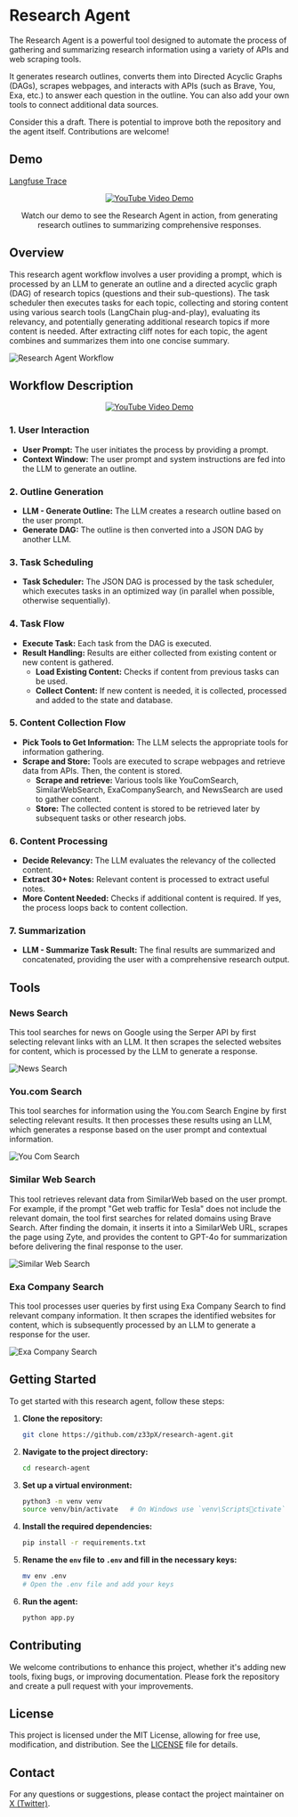 # Research Agent

The Research Agent is a powerful tool designed to automate the process of gathering and summarizing research information using a variety of APIs and web scraping tools.

It generates research outlines, converts them into Directed Acyclic Graphs (DAGs), scrapes webpages, and interacts with APIs (such as Brave, You, Exa, etc.) to answer each question in the outline. You can also add your own tools to connect additional data sources.

Consider this a draft. There is potential to improve both the repository and the agent itself. Contributions are welcome!

## Demo

[Langfuse Trace](https://cloud.langfuse.com/project/clvdpeujs0000hl9b7qqzw4n7/traces/ce95336f-418e-41df-8b4f-bf9cef10f364?observation=31f3979a-9c2f-4102-bc02-420744ea2f17&display=details)

<div align="center">
  <a href="https://youtu.be/p_OGO7mT5_4">
    <img src="https://img.youtube.com/vi/p_OGO7mT5_4/maxresdefault.jpg" alt="YouTube Video Demo">
  </a>
  <p>Watch our demo to see the Research Agent in action, from generating research outlines to summarizing comprehensive responses.</p>
</div>

## Overview

This research agent workflow involves a user providing a prompt, which is processed by an LLM to generate an outline and a directed acyclic graph (DAG) of research topics (questions and their sub-questions). The task scheduler then executes tasks for each topic, collecting and storing content using various search tools (LangChain plug-and-play), evaluating its relevancy, and potentially generating additional research topics if more content is needed. After extracting cliff notes for each topic, the agent combines and summarizes them into one concise summary.

![Research Agent Workflow](images/research-agent-v2.png)

## Workflow Description

<div align="center">
  <a href="https://youtu.be/CoBMtCuA4MM">
    <img src="https://img.youtube.com/vi/CoBMtCuA4MM/maxresdefault.jpg" alt="YouTube Video Demo">
  </a>
</div>

### 1. User Interaction

- **User Prompt:** The user initiates the process by providing a prompt.
- **Context Window:** The user prompt and system instructions are fed into the LLM to generate an outline.

### 2. Outline Generation

- **LLM - Generate Outline:** The LLM creates a research outline based on the user prompt.
- **Generate DAG:** The outline is then converted into a JSON DAG by another LLM.

### 3. Task Scheduling

- **Task Scheduler:** The JSON DAG is processed by the task scheduler, which executes tasks in an optimized way (in parallel when possible, otherwise sequentially).

### 4. Task Flow

- **Execute Task:** Each task from the DAG is executed.
- **Result Handling:** Results are either collected from existing content or new content is gathered.
  - **Load Existing Content:** Checks if content from previous tasks can be used.
  - **Collect Content:** If new content is needed, it is collected, processed and added to the state and database.

### 5. Content Collection Flow

- **Pick Tools to Get Information:** The LLM selects the appropriate tools for information gathering.
- **Scrape and Store:** Tools are executed to scrape webpages and retrieve data from APIs. Then, the content is stored.
  - **Scrape and retrieve:** Various tools like YouComSearch, SimilarWebSearch, ExaCompanySearch, and NewsSearch are used to gather content.
  - **Store:** The collected content is stored to be retrieved later by subsequent tasks or other research jobs.

### 6. Content Processing

- **Decide Relevancy:** The LLM evaluates the relevancy of the collected content.
- **Extract 30+ Notes:** Relevant content is processed to extract useful notes.
- **More Content Needed:** Checks if additional content is required. If yes, the process loops back to content collection.

### 7. Summarization

- **LLM - Summarize Task Result:** The final results are summarized and concatenated, providing the user with a comprehensive research output.

## Tools

### News Search

This tool searches for news on Google using the Serper API by first selecting relevant links with an LLM. It then scrapes the selected websites for content, which is processed by the LLM to generate a response.

![News Search](images/news-search-tool.png)

### You.com Search

This tool searches for information using the You.com Search Engine by first selecting relevant results. It then processes these results using an LLM, which generates a response based on the user prompt and contextual information.

![You Com Search](images/youcom-search.png)

### Similar Web Search

This tool retrieves relevant data from SimilarWeb based on the user prompt. For example, if the prompt "Get web traffic for Tesla" does not include the relevant domain, the tool first searches for related domains using Brave Search. After finding the domain, it inserts it into a SimilarWeb URL, scrapes the page using Zyte, and provides the content to GPT-4o for summarization before delivering the final response to the user.

![Similar Web Search](images/similar-web-search.png)

### Exa Company Search

This tool processes user queries by first using Exa Company Search to find relevant company information. It then scrapes the identified websites for content, which is subsequently processed by an LLM to generate a response for the user.

![Exa Company Search](images/exa-company-search.png)

## Getting Started

To get started with this research agent, follow these steps:

1. **Clone the repository:**

   ```bash
   git clone https://github.com/z33pX/research-agent.git
   ```

2. **Navigate to the project directory:**

   ```bash
   cd research-agent
   ```

3. **Set up a virtual environment:**

   ```bash
   python3 -m venv venv
   source venv/bin/activate   # On Windows use `venv\Scriptsctivate`
   ```

4. **Install the required dependencies:**

   ```bash
   pip install -r requirements.txt
   ```

5. **Rename the `env` file to `.env` and fill in the necessary keys:**

   ```bash
   mv env .env
   # Open the .env file and add your keys
   ```

6. **Run the agent:**

   ```bash
   python app.py
   ```

## Contributing

We welcome contributions to enhance this project, whether it's adding new tools, fixing bugs, or improving documentation. Please fork the repository and create a pull request with your improvements.

## License

This project is licensed under the MIT License, allowing for free use, modification, and distribution. See the [LICENSE](https://opensource.org/license/mit) file for details.

## Contact

For any questions or suggestions, please contact the project maintainer on [X (Twitter)](https://x.com/dan_schoenbohm).
